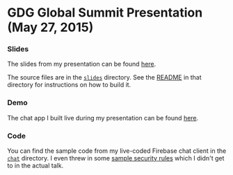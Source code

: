 # GDG Global Summit Presentation (May 27, 2015)


### Slides

The slides from my presentation can be found [here](https://gdg-summit-slides.firebaseapp.com).

The source files are in the [`slides`](./slides) directory. See the [README](./slides/README.md) in
that directory for instructions on how to build it.


### Demo

The chat app I built live during my presentation can be found [here](https://gdg-summit.firebaseapp.com/).


### Code

You can find the sample code from my live-coded Firebase chat client in the [`chat`](./chat)
directory. I even threw in some [sample security rules](./chat/rules.json) which I didn't get to in
the actual talk.
